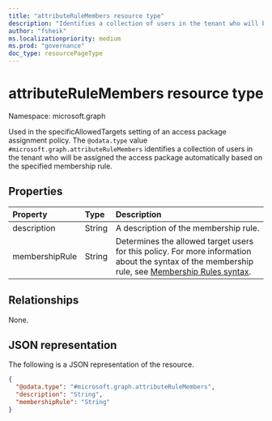 ```yaml
---
title: "attributeRuleMembers resource type"
description: "Identifies a collection of users in the tenant who will be assigned the access package automatically based on the specified membership rules."
author: "fsheik"
ms.localizationpriority: medium
ms.prod: "governance"
doc_type: resourcePageType
---
```


# attributeRuleMembers resource type

Namespace: microsoft.graph



Used in the specificAllowedTargets setting of an access package assignment policy. The  `@odata.type` value `#microsoft.graph.attributeRuleMembers` identifies a collection of users in the tenant who will be assigned the access package automatically based on the specified membership rule.


## Properties
|Property|Type|Description|
|:---|:---|:---|
|description|String|A description of the membership rule.|
|membershipRule|String|Determines the allowed target users for this policy. For more information about the syntax of the membership rule, see [Membership Rules syntax](/azure/active-directory/enterprise-users/groups-dynamic-membership).|

## Relationships
None.

## JSON representation
The following is a JSON representation of the resource.
<!-- {
  "blockType": "resource",
  "@odata.type": "microsoft.graph.attributeRuleMembers"
}
-->
``` json
{
  "@odata.type": "#microsoft.graph.attributeRuleMembers",
  "description": "String",
  "membershipRule": "String"
}
```